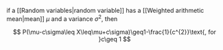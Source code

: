 if a [[Random variables|random variable]] has a [[Weighted arithmetic mean|mean]] $\mu$ and a variance $\sigma^{2}$, then

$$
P(\mu-c\sigma\leq X\leq\mu+c\sigma)\geq1-\frac{1}{c^{2}}\text{, for }c\geq 1
$$


